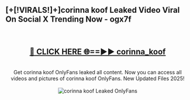 <h2>[+[!VIRALS!]+]corinna koof Leaked Video Viral On Social X Trending Now - ogx7f</h2>
<br>
<div align="center">
<h2><a href="https://libra.edu.pl?corinna_koof" rel="nofollow">🔴 CLICK HERE 🌐==►► corinna_koof</a></h2>
<br>
Get corinna koof OnlyFans leaked all content. Now you can access all videos and pictures of corinna koof OnlyFans. New Updated Files 2025!
<br>
<br>
<a href="https://libra.edu.pl?corinna_koof" rel="nofollow" data-target="animated-image.originalLink"><img src="https://i.ibb.co.com/WyWwxjT/player-gif2.gif" alt="corinna koof Leaked OnlyFans" style="max-width: 100%; display: inline-block;" data-target="animated-image.originalImage"></a>
</div>
<br>